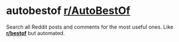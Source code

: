 # autobestof [r/AutoBestOf](https://www.reddit.com/r/AutoBestOf/)
Search all Reddit posts and comments for the most useful ones. Like [**r/bestof**](https://www.imgur.com/ngnPo6F) but automated.
